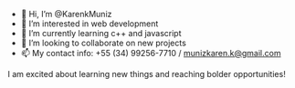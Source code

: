 - 👋 Hi, I’m @KarenkMuniz
- 👀 I’m interested in web development
- 🌱 I’m currently learning c++ and javascript 
- 💞️ I’m looking to collaborate on new projects
- 📫 My contact info: +55 (34) 99256-7710 / munizkaren.k@gmail.com

I am excited about learning new things and reaching bolder opportunities!
